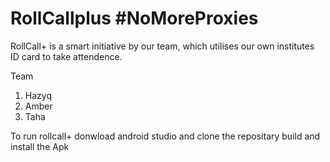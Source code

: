 # RollCallplus #NoMoreProxies
RollCall+ is a smart initiative by our team, which utilises our own institutes ID card to take attendence.

Team 
1) Hazyq
2) Amber
3) Taha

To run rollcall+ 
donwload android studio
and clone the repositary
build and install the Apk
